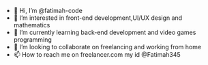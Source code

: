 - 👋 Hi, I’m @fatimah-code
- 👀 I’m interested in front-end development,UI/UX design and mathematics
- 🌱 I’m currently learning back-end development and video games programming
- 💞️ I’m looking to collaborate on freelancing and working from home
- 📫 How to reach me on freelancer.com my id @Fatimah345

<!---
fatimah-code/fatimah-code is a ✨ special ✨ repository because its `README.md` (this file) appears on your GitHub profile.
You can click the Preview link to take a look at your changes.
--->
